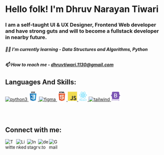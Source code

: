 <h1 align="left">Hello folk! I'm Dhruv Narayan Tiwari</h1>
<h3 align="left">I am a self-taught UI & UX Designer, Frontend Web developer and have strong guts and will to become a fullstack developer in nearby future.</h3>

<h5 align="left">
<b>🏄‍♂️ I’m currently learning</b> - Data Structures and Algorithms, Python

<br>
<br>

<b>📫 How to reach me</b> - dhruvtiwari.1130@gmail.com
</h5>

## Languages And Skills:

<p align="left"> 
<a href="https://www.python.org/download/releases/3.0/" target="_blank"> <img alt="python3" width="30" height="30" src="https://img.icons8.com/color/48/000000/python.png"/> </a> <a href="https://www.w3schools.com/css/" target="_blank"> <img src="https://raw.githubusercontent.com/devicons/devicon/master/icons/css3/css3-original-wordmark.svg" alt="css3" width="30" height="30"/> </a> <a href="https://www.figma.com/" target="_blank"> <img src="https://www.vectorlogo.zone/logos/figma/figma-icon.svg" alt="figma" width="30" height="30"/> </a> <a href="https://www.w3.org/html/" target="_blank"> <img src="https://raw.githubusercontent.com/devicons/devicon/master/icons/html5/html5-original-wordmark.svg" alt="html5" width="30" height="30"/> </a> <a href="https://developer.mozilla.org/en-US/docs/Web/JavaScript" target="_blank"> <img src="https://raw.githubusercontent.com/devicons/devicon/master/icons/javascript/javascript-original.svg" alt="javascript" width="30" height="30"/> </a> <a href="https://reactjs.org/" target="_blank"> <img src="https://raw.githubusercontent.com/devicons/devicon/master/icons/react/react-original-wordmark.svg" alt="react" width="30" height="30"/> </a> <a href="https://tailwindcss.com/" target="_blank"> <img src="https://www.vectorlogo.zone/logos/tailwindcss/tailwindcss-icon.svg" alt="tailwind" width="30" height="30"/> </a> <a href="https://getbootstrap.com" target="_blank"> <img src="https://raw.githubusercontent.com/devicons/devicon/master/icons/bootstrap/bootstrap-plain-wordmark.svg" alt="bootstrap" width="30" height="30"/> </a> 
</p>

<br/>


<br />

## Connect with me:

[<img align="left" alt=" Twitter" width="35" height="35" src="https://cdn.jsdelivr.net/npm/simple-icons@v3/icons/twitter.svg" />](https://twitter.com/dhruv_is_here)

[<img align="left" alt="LinkedIn" width="35" height="35" src="https://cdn.jsdelivr.net/npm/simple-icons@v3/icons/linkedin.svg" />](https://www.linkedin.com/in/debugdhruv/)

[<img align="left" alt="Instagram" width="35" height="35" src="https://cdn.jsdelivr.net/npm/simple-icons@v3/icons/instagram.svg" />](https://www.instagram.com/dhruv_the_el_pee_da/)

[<img align="left" alt="dev.to" width="35" height="35" src="https://cdn3.iconfinder.com/data/icons/logos-and-brands-adobe/512/84_Dev-512.png" />](https://dev.to/debugdhruv)

[<img align="left" alt="Gmail" width="35" height="35" src="https://cdn.jsdelivr.net/npm/simple-icons@3.13.0/icons/gmail.svg" />](mailto:dhruvtiwari.1130@gmail.com)

<br />  
<br />
